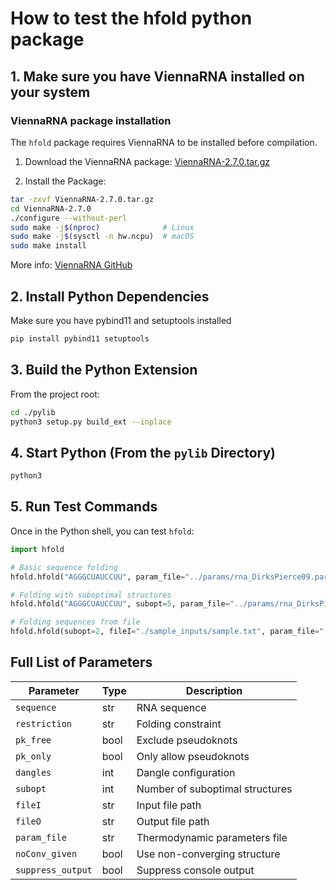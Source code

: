 # How to test the hfold python package

## 1. Make sure you have ViennaRNA installed on your system
### ViennaRNA package installation
The `hfold` package requires ViennaRNA to be installed before compilation.

1. Download the ViennaRNA package: [ViennaRNA-2.7.0.tar.gz](https://github.com/ViennaRNA/ViennaRNA/releases/download/v2.7.0/ViennaRNA-2.7.0.tar.gz)


2. Install the Package:
```bash
tar -zxvf ViennaRNA-2.7.0.tar.gz
cd ViennaRNA-2.7.0
./configure --without-perl
sudo make -j$(nproc)              # Linux
sudo make -j$(sysctl -n hw.ncpu)  # macOS
sudo make install
```
More info: [ViennaRNA GitHub](https://github.com/ViennaRNA/ViennaRNA) 


## 2. Install Python Dependencies
Make sure you have pybind11 and setuptools installed
```bash
pip install pybind11 setuptools
```

## 3. Build the Python Extension
From the project root:
```bash
cd ./pylib
python3 setup.py build_ext --inplace
```

## 4. Start Python (From the `pylib` Directory)
```bash
python3
```

## 5. Run Test Commands
Once in the Python shell, you can test `hfold`:
```python
import hfold

# Basic sequence folding
hfold.hfold("AGGGCUAUCCUU", param_file="../params/rna_DirksPierce09.par")[0][0]

# Folding with suboptimal structures
hfold.hfold("AGGGCUAUCCUU", subopt=5, param_file="../params/rna_DirksPierce09.par")[0]

# Folding sequences from file
hfold.hfold(subopt=2, fileI="./sample_inputs/sample.txt", param_file="../params/rna_DirksPierce09.par")
```

## Full List of Parameters
| Parameter        | Type   | Description                     |
|------------------|--------|---------------------------------|
| `sequence`       | str    | RNA sequence                    |
| `restriction`    | str    | Folding constraint              |
| `pk_free`        | bool   | Exclude pseudoknots             |
| `pk_only`        | bool   | Only allow pseudoknots          |
| `dangles`        | int    | Dangle configuration            |
| `subopt`         | int    | Number of suboptimal structures |
| `fileI`          | str    | Input file path                 |
| `fileO`          | str    | Output file path                |
| `param_file`     | str    | Thermodynamic parameters file   |
| `noConv_given`   | bool   | Use non-converging structure    |
| `suppress_output`| bool   | Suppress console output         |
